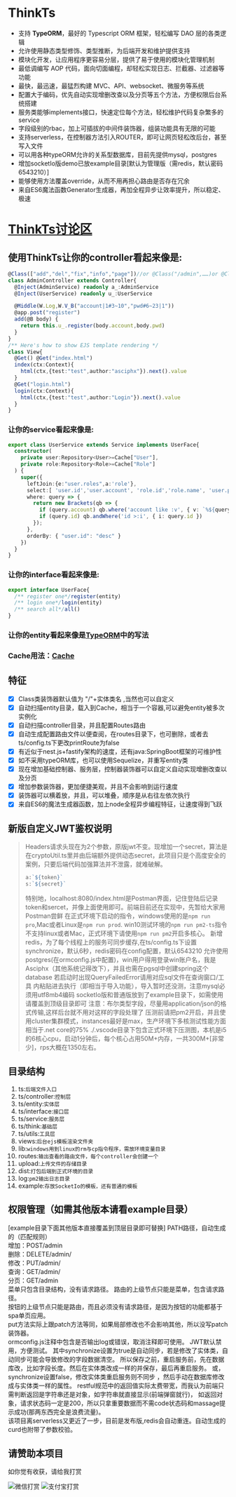 # ThinkTs
- 支持 **TypeORM**，最好的 Typescript ORM 框架，轻松编写 DAO 层的各类逻辑
- 允许使用静态类型修饰、类型推断，为后端开发和维护提供支持
- 模块化开发，让应用程序更容易分层，提供了易于使用的模块化管理机制
- 最低调编写 AOP 代码，面向切面编程，却轻松实现日志、拦截器、过滤器等功能
- 最快，最迅速，最猛烈构建 MVC、API、websocket、微服务等系统
- 配置大于编码，优先自动实现增删改查以及分页等五个方法，方便权限后台系统搭建
- 服务类能够implements接口，快速定位每个方法，轻松维护代码复杂繁多的service
- 字段级别的rbac，加上可插拔的中间件装饰器，组装功能具有无限的可能
- 支持serverless，在控制器方法引入ROUTER，即可让网页轻松改后台，甚至写入文件
- 可以用各种typeORM允许的关系型数据库，目前先提供mysql，postgres
- 增加socketIo版demo已放example目录[默认为管理版（需redis，默认密码6543210）]
- 能够使用方法覆盖override，从而不用再担心路由是否存在冗余
- 来自ES6魔法函数Generator生成器，再加全程异步让效率提升，所以稳定、极速
# [ThinkTs讨论区](http://www.91huanwei.com/)
## 使用**ThinkTs**让你的controller看起来像是:
```typescript
@Class(["add","del","fix","info","page"])//or @Class("/admin",……)or @Class("admin",……)
class AdminController extends Controller{
  @Inject(AdminService) readonly a_:AdminService
  @Inject(UserService) readonly u_:UserService

  @Middle(W.Log,W.V_B("account|1#3~10","pwd#6~23|1"))
  @app.post("register")
  add(@B body) {
    return this.u_.register(body.account,body.pwd)
  }
}
/** Here's how to show EJS template rendering */
class View{
  @Get() @Get("index.html")
  index(ctx:Context){
    html(ctx,{test:"test",author:"asciphx"}).next().value
  }
  @Get("login.html")
  login(ctx:Context){
    html(ctx,{test:"test",author:"Login"}).next().value
  }
}
```
### 让你的service看起来像是:
```typescript
export class UserService extends Service implements UserFace{
  constructor(
    private user:Repository<User>=Cache["User"],
    private role:Repository<Role>=Cache["Role"]
  ) {
    super({
      leftJoin:{e:"user.roles",a:'role'},
      select:[ 'user.id','user.account', 'role.id','role.name', 'user.photo', 'user.status'],
      where: query => {
        return new Brackets(qb => {
          if (query.account) qb.where('account like :v', { v: `%${query.account}%` })
          if (query.id) qb.andWhere('id >:i', { i: query.id })
        });
      },
      orderBy: { "user.id": "desc" }
    })
  }
}
```
### 让你的interface看起来像是:
```typescript
export interface UserFace{
  /** register one*/register(entity)
  /** login one*/login(entity)
  /** search all*/all()
}
```
### 让你的entity看起来像是[TypeORM](https://github.com/typeorm/typeorm)中的写法

### Cache用法：[Cache](https://github.com/typeorm/typeorm/blob/master/docs/caching.md)

## 特征
- [x] Class类装饰器默认值为 "/"+实体类名 ,当然也可以自定义
- [x] 自动扫描entity目录，载入到Cache，相当于一个容器,可以避免entity被多次实例化
- [x] 自动扫描controller目录，并且配置Routes路由
- [x] 自动生成配置路由文件以便查阅，在routes目录下，也可删除，或者去ts/config.ts下更改printRoute为false
- [x] 有近似于nest.js+fastify架构的速度，还有java:SpringBoot框架的可维护性
- [x] 如不采用typeORM库，也可以使用Sequelize，并重写entity类
- [x] 现在增加基础控制器、服务层，控制器装饰器可以自定义自动实现增删改查以及分页
- [x] 增加参数装饰器，更加便捷美观，并且不会影响到运行速度
- [x] 装饰器可以横着放，并且，可以堆叠，顺序是从右往左依次执行
- [x] 来自ES6的魔法生成器函数，加上node全程异步编程特征，让速度得到飞跃

## 新版自定义JWT鉴权说明
> Headers请求头现在为2个参数，原版jwt不变。现增加一个secret，算法是在cryptoUtil.ts里并由后端额外提供动态secret，此项目只是个高度安全的案例，只要后端代码加强算法并不泄露，就难破解。
> ```javascript
> a:`${token}`
> s:`${secret}`
> ```
> 特别地，localhost:8080/index.html是Postman界面，记住登陆后记录token和sercet，并像上面使用即可。前端目前还在实现中，先暂给大家用Postman尝鲜
> 在正式环境下启动的指令，windows使用的是`npm run pro`,Mac或者Linux是`npm run prod`.
> win10测试环境的`npm run pm2-ts`指令不支持linux或者Mac，正式环境下请使用`npm run pm2`开启多核心。
> 新增redis，为了每个线程上的服务可同步缓存,在ts/config.ts下设置synchronize，默认6秒，redis密码在config配置，默认6543210
> 允许使用postgres(在ormconfig.js中配置)，win用户得用登录win账户名，我是Asciphx（其他系统记得改下），并且也需在pgsql中创建spring这个database
> 若启动时出现QueryFailedError请用对应sql文件在查询窗口/工具 内粘贴进去执行（即相当于导入功能），导入暂时还没测，注意mysql必须用utf8mb4编码
> socketIo版和普通版放到了example目录下，如需使用请覆盖到顶级目录即可
> 注意：布尔类型字段，尽量用application/json的格式传输,这样后台就不用对这样的字段处理了
> 压测前请把pm2开启，并且使用cluster集群模式，instances最好是max，生产环境下多核测试性能方面相当于.net core的75%
> ./.vscode目录下包含正式环境下压测图，本机是i5的6核心cpu，启动1分钟后，每个核心占用50M+内存，一共300M+[非常少]，rps大概在1350左右。
## 目录结构
1. ts:`后端文件入口`
2. ts/controller:`控制层`
3. ts/entity:`实体层`
4. ts/interface:`接口层`
5. ts/service:`服务层`
6. ts/think:`基础层`
7. ts/utils:`工具层`
8. views:`后台ejs模板渲染文件夹`
9. lib:`windows用到linux的rm与cp指令程序，需放环境变量目录`
10. routes:`输出查看的路由文件，每个controller会创建一个`
11. upload:`上传文件的存储目录`
12. dist:`打包后端到正式环境的目录`
13. log:`pm2输出日志目录`
14. example:`存放SocketIo的模板，还有普通的模板`

## 权限管理（如需其他版本请看example目录）
[example目录下面其他版本直接覆盖到顶层目录即可替换]
PATH路径，自动生成的（匹配规则）  
增加：POST/admin  
删除：DELETE/admin/  
修改：PUT/admin/  
查询：GET/admin/  
分页：GET/admin  
菜单只包含目录结构，没有请求路径。  路由的上级节点只能是菜单，包含请求路径。  
按钮的上级节点只能是路由，而且必须没有请求路径，是因为按钮的功能都基于spa单页应用。  
put方法实际上跟patch方法等同，如果局部修改也不会影响其他，所以没写patch装饰器。  
ormconfig.js注释中包含是否输出log或错误，取消注释即可使用。 JWT默认禁用，方便测试。
其中synchronize设置为true是自动同步，若是修改了实体类，自动同步可能会导致修改的字段数据清空。
所以保存之前，重启服务前，先在数据库改，比如字段长度。然后在实体类改成一样的并保存，最后再重启服务。
或，synchronize设置false，修改实体类重启服务则不同步 ，然后手动在数据库修改成与实体类一样的属性。
restful规范中的返回值实际太费带宽，而我认为前端只需判断返回是字符串还是对象，如字符串就直接显示(前端弹窗就行)，
如返回对象，请求状态码一定是200，所以只拿重要数据而不需code状态码和massage提示成功(那两东西完全是浪费流量)。  
该项目离serverless又更近了一步，目前是发布版,redis会自动重连。自动生成的curd也附带了参数校验。
## **请赞助本项目**
如你觉有收获，请给我打赏

![微信打赏](http://www.91huanwei.com/1.jpg)
![支付宝打赏](http://www.91huanwei.com/0.jpg)
